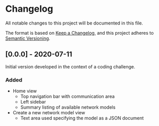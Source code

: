 # Changelog

All notable changes to this project will be documented in this file.

The format is based on [Keep a Changelog](https://keepachangelog.com/en/1.0.0/),
and this project adheres to [Semantic Versioning](https://semver.org/spec/v2.0.0.html).

## [0.0.0] - 2020-07-11

Initial version developed in the context of a coding challenge.

### Added

- Home view
  - Top navigation bar with communication area
  - Left sidebar
  - Summary listing of available network models
- Create a new network model view
  - Text area used specifying the model as a JSON document
